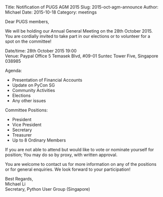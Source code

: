 Title: Notification of PUGS AGM 2015
Slug: 2015-oct-agm-announce
Author: Michael
Date: 2015-10-18
Category: meetings



Dear PUGS members,

We will be holding our Annual General Meeting on the 28th October 2015.
You are cordially invited to take part in our elections or to volunteer for a
spot on the committee!

Date/time: 28th October 2015 19:00  
Venue: Paypal Office 5 Temasek Blvd, #09-01 Suntec Tower Five, Singapore 038985

Agenda:

* Presentation of Financial Accounts
* Update on PyCon SG
* Community Activities
* Elections
* Any other issues


Committee Positions:

* President
* Vice President
* Secretary
* Treasurer
* Up to 8 Ordinary Members


If you are not able to attend but would like to vote or nominate yourself for
position; You may do so by proxy, with written approval.

You are welcome to contact us for more information on any of the positions or
for general enquiries.  We look forward to your participation!

Best Regards,  
Michael Li  
Secretary, Python User Group (Singapore)

